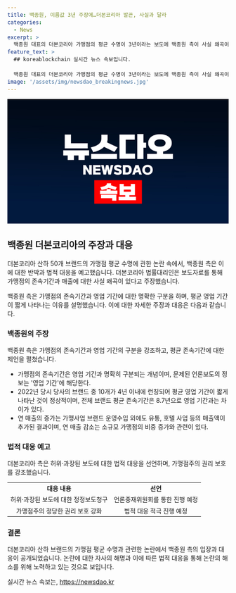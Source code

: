 ```yaml
---
title: 백종원, 이름값 3년 주장에…더본코리아 발끈, 사실과 달라
categories:
  - News
excerpt: >
  백종원 대표의 더본코리아 가맹점의 평균 수명이 3년이라는 보도에 백종원 측이 사실 왜곡이라고 반박했다. 더본코리아 측은 가맹점의 존속기간과 영업 기간을 구분하고, 사업의 다양화로 매출이 증가했으며, 작은 규모의 가맹점이 증가한 것이 매출 감소의 이유라고 설명했다. 또한, 가맹점주의 권리를 보호하기 위해 허위 보도에 대한 법적 대응을 예고했다.
feature_text: >
  ## koreablockchain 실시간 뉴스 속보입니다.

  백종원 대표의 더본코리아 가맹점의 평균 수명이 3년이라는 보도에 백종원 측이 사실 왜곡이라고 반박했다. 더본코리아 측은 가맹점의 존속기간과 영업 기간을 구분하고, 사업의 다양화로 매출이 증가했으며, 작은 규모의 가맹점이 증가한 것이 매출 감소의 이유라고 설명했다. 또한, 가맹점주의 권리를 보호하기 위해 허위 보도에 대한 법적 대응을 예고했다.
image: '/assets/img/newsdao_breakingnews.jpg'
---
```


<p><img src="/assets/img/newsdao_breakingnews.jpg" alt="koreablockchain 속보" /></p>

<h2 data-ke-size="size26">백종원 더본코리아의 주장과 대응</h2>

<p>더본코리아 산하 50개 브랜드의 가맹점 평균 수명에 관한 논란 속에서, 백종원 측은 이에 대한 반박과 법적 대응을 예고했습니다. 더본코리아 법률대리인은 보도자료를 통해 가맹점의 존속기간과 매출에 대한 사실 왜곡이 있다고 주장했습니다.</p>

<p data-ke-size="size16">백종원 측은 가맹점의 존속기간과 영업 기간에 대한 명확한 구분을 하며, 평균 영업 기간이 짧게 나타나는 이유를 설명했습니다. 이에 대한 자세한 주장과 대응은 다음과 같습니다.</p>

<h3>백종원의 주장</h3>

<p>백종원 측은 가맹점의 존속기간과 영업 기간의 구분을 강조하고, 평균 존속기간에 대한 제언을 펼쳤습니다.</p>

<ul>
  <li>가맹점의 존속기간은 영업 기간과 명확히 구분되는 개념이며, 문제된 언론보도의 정보는 '영업 기간'에 해당한다.</li>
  <li>2022년 당시 당사의 브랜드 중 10개가 4년 이내에 런칭되어 평균 영업 기간이 짧게 나타난 것이 정상적이며, 전체 브랜드 평균 존속기간은 8.7년으로 영업 기간과는 차이가 있다.</li>
  <li>연 매출의 증가는 가맹사업 브랜드 운영수입 외에도 유통, 호텔 사업 등의 매출액이 추가된 결과이며, 연 매출 감소는 소규모 가맹점의 비중 증가와 관련이 있다.</li>
</ul>

<h3>법적 대응 예고</h3>

<p>더본코리아 측은 허위·과장된 보도에 대한 법적 대응을 선언하며, 가맹점주의 권리 보호를 강조했습니다.</p>

<table>
  <tr>
    <td style="text-align: center; height: 17px;"><b>대응 내용</b></td>
    <td style="text-align: center; height: 17px;"><b>선언</b></td>
  </tr>
  <tr>
    <td style="text-align: center; height: 17px;">허위·과장된 보도에 대한 정정보도청구</td>
    <td style="text-align: center; height: 17px;">언론중재위원회를 통한 진행 예정</td>
  </tr>
  <tr>
    <td style="text-align: center; height: 17px;">가맹점주의 정당한 권리 보호 강화</td>
    <td style="text-align: center; height: 17px;">법적 대응 적극 진행 예정</td>
  </tr>
</table>

<h3>결론</h3>

<p>더본코리아 산하 브랜드의 가맹점 평균 수명과 관련한 논란에서 백종원 측의 입장과 대응이 공개되었습니다. 논란에 대한 자사의 해명과 이에 따른 법적 대응을 통해 논란의 해소를 위해 노력하고 있는 것으로 보입니다.</p>
실시간 뉴스 속보는, <a href="https://newsdao.kr" rel="dofollow">https://newsdao.kr</a>



